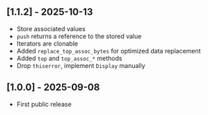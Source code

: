 ## [1.1.2] - 2025-10-13

- Store associated values
- `push` returns a reference to the stored value
- Iterators are clonable
- Added `replace_top_assoc_bytes` for optimized data replacement
- Added `top` and `top_assoc_*` methods
- Drop `thiserror`, implement `Display` manually


## [1.0.0] - 2025-09-08

- First public release
